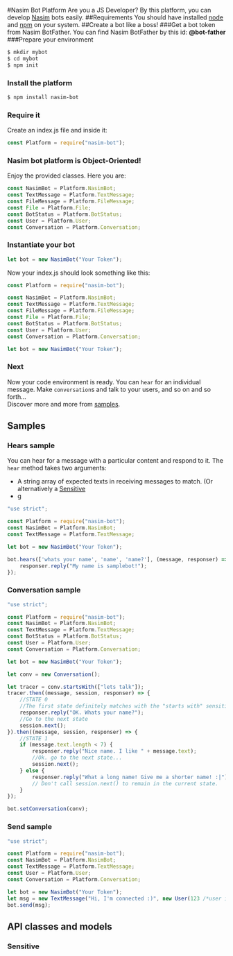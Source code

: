 #Nasim Bot Platform
Are you a JS Developer? By this platform, you can develop [Nasim](https://nasim.elenoon.ir/) bots easily.
##Requirements
You should have installed [node](https://nodejs.org) and [npm](https://www.npmjs.com) on your system.
##Create a bot like a boss!
###Get a bot token from Nasim BotFather.
You can find Nasim BotFather by this id: <b>@bot-father</b>
###Prepare your environment
```bash
$ mkdir mybot
$ cd mybot
$ npm init
```
### Install the platform
```bash
$ npm install nasim-bot
```
### Require it
Create an index.js file and inside it:
```javascript
const Platform = require("nasim-bot");
```
### Nasim bot platform is Object-Oriented!
Enjoy the provided classes. Here you are:
```javascript
const NasimBot = Platform.NasimBot;
const TextMessage = Platform.TextMessage;
const FileMessage = Platform.FileMessage;
const File = Platform.File;
const BotStatus = Platform.BotStatus;
const User = Platform.User;
const Conversation = Platform.Conversation;
```
### Instantiate your bot
```javascript
let bot = new NasimBot("Your Token");
```
Now your index.js should look something like this:
```javascript
const Platform = require("nasim-bot");

const NasimBot = Platform.NasimBot;
const TextMessage = Platform.TextMessage;
const FileMessage = Platform.FileMessage;
const File = Platform.File;
const BotStatus = Platform.BotStatus;
const User = Platform.User;
const Conversation = Platform.Conversation;

let bot = new NasimBot("Your Token");
```
### Next
Now your code environment is ready. You can ```hear``` for an individual message. Make ```conversation```s and talk to your users, and so on and so forth...  
Discover more and more from [samples](#samples).
## Samples
### Hears sample
You can hear for a message with a particular content and respond to it.
The ```hear``` method takes two arguments:
* A string array of expected texts in receiving messages to match. (Or alternatively a [Sensitive](#sensitive)
* g
```js
"use strict";

const Platform = require("nasim-bot");
const NasimBot = Platform.NasimBot;
const TextMessage = Platform.TextMessage;

let bot = new NasimBot("Your Token");

bot.hears(['whats your name', 'name', 'name?'], (message, responser) => {
    responser.reply("My name is samplebot!");
});
```
### Conversation sample
```js
"use strict";

const Platform = require("nasim-bot");
const NasimBot = Platform.NasimBot;
const TextMessage = Platform.TextMessage;
const BotStatus = Platform.BotStatus;
const User = Platform.User;
const Conversation = Platform.Conversation;

let bot = new NasimBot("Your Token");

let conv = new Conversation();

let tracer = conv.startsWith(["lets talk"]);
tracer.then((message, session, responser) => {
    //STATE 0
    //The first state definitely matches with the "starts with" sensitive. In this case: "lets talk"
    responser.reply("OK. Whats your name?");
    //Go to the next state
    session.next();
}).then((message, session, responser) => {
    //STATE 1
    if (message.text.length < 7) {
        responser.reply("Nice name. I like " + message.text);
        //Ok. go to the next state...
        session.next();
    } else {
        responser.reply("What a long name! Give me a shorter name! :|");
        // Don't call session.next() to remain in the current state.
    }
});

bot.setConversation(conv);
```
### Send sample
```js
"use strict";

const Platform = require("nasim-bot");
const NasimBot = Platform.NasimBot;
const TextMessage = Platform.TextMessage;
const User = Platform.User;
const Conversation = Platform.Conversation;

let bot = new NasimBot("Your Token");
let msg = new TextMessage("Hi, I'm connected :)", new User(123 /*user id*/, "321" /*user access hash*/));
bot.send(msg);
```
## API classes and models
### Sensitive
